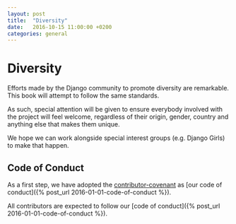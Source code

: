 ```yaml
---
layout: post
title:  "Diversity"
date:   2016-10-15 11:00:00 +0200
categories: general
---
```


# Diversity

Efforts made by the Django community to promote diversity are remarkable. This book will attempt to follow the same standards.

As such, special attention will be given to ensure everybody involved with the project will feel welcome, regardless of their origin, gender, country and anything else that makes them unique.

We hope we can work alongside special interest groups (e.g. Django Girls) to make that happen.


## Code of Conduct

As a first step, we have adopted the [contributor-covenant](http://contributor-covenant.org/) as [our code of conduct]({% post_url 2016-01-01-code-of-conduct %}).

All contributors are expected to follow our [code of conduct]({% post_url 2016-01-01-code-of-conduct %}).

